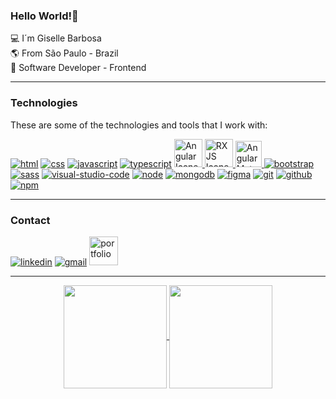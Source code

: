 ### Hello World!👋
  
:computer: I´m Giselle Barbosa  
:earth_americas: From São Paulo - Brazil  
:briefcase: Software Developer - Frontend
____ 

### Technologies  

These are some of the technologies and tools that I work with:

<div> 

[![html](https://angular-portfolio-giselle.vercel.app/assets/images/skills-page/languages/html.png)](https://www.linkedin.com/in/gisellebarb/) 
[![css](https://angular-portfolio-giselle.vercel.app/assets/images/skills-page/languages/css.png)](https://www.linkedin.com/in/gisellebarb/) 
[![javascript](https://angular-portfolio-giselle.vercel.app/assets/images/skills-page/languages/javascript.png)](https://www.linkedin.com/in/gisellebarb/) 
[![typescript](https://angular-portfolio-giselle.vercel.app/assets/images/skills-page/languages/typescript.png)](https://www.linkedin.com/in/gisellebarb/) 
<a href="https://www.linkedin.com/in/gisellebarb/" ><img width="45px" src="https://angular.io/assets/images/logos/angularjs/AngularJS-Shield.svg" alt="Angular Icone"  />
</a>
<a href="https://www.linkedin.com/in/gisellebarb/" ><img width="45px" src="https://seeklogo.com/images/R/rxjs-logo-1C13E67498-seeklogo.com.png" alt="RXJS Icone"  />
</a>
<a href="https://www.linkedin.com/in/gisellebarb/" ><img width="42px" src="https://angular-portfolio-giselle.vercel.app/assets/images/skills-page/languages/material.png" alt="Angular Material" />
</a>
[![bootstrap](https://angular-portfolio-giselle.vercel.app/assets/images/skills-page/languages/bootstrap.png)](https://www.linkedin.com/in/gisellebarb/) 
[![sass](https://angular-portfolio-giselle.vercel.app/assets/images/skills-page/languages/sass.png)](https://www.linkedin.com/in/gisellebarb/) 
[![visual-studio-code](https://angular-portfolio-giselle.vercel.app/assets/images/skills-page/languages/visual-studio-code.png)](https://www.linkedin.com/in/gisellebarb/) 
[![node](https://angular-portfolio-giselle.vercel.app/assets/images/skills-page/languages/node.png)](https://www.linkedin.com/in/gisellebarb/) 
[![mongodb](https://angular-portfolio-giselle.vercel.app/assets/images/skills-page/languages/mongodb.png)](https://www.linkedin.com/in/gisellebarb/) 
[![figma](https://angular-portfolio-giselle.vercel.app/assets/images/skills-page/languages/figma.png)](https://www.linkedin.com/in/gisellebarb/) 
[![git](https://angular-portfolio-giselle.vercel.app/assets/images/skills-page/languages/git.png)](https://www.linkedin.com/in/gisellebarb/) 
[![github](https://angular-portfolio-giselle.vercel.app/assets/images/skills-page/languages/github.png)](https://www.linkedin.com/in/gisellebarb/) 
[![npm](https://angular-portfolio-giselle.vercel.app/assets/images/skills-page/languages/npm.png)](https://www.linkedin.com/in/gisellebarb/) 

 </div> 

____ 
 
 ### Contact

[![linkedin](https://angular-portfolio-giselle.vercel.app/assets/images/contact-page/linkedin.png)](https://www.linkedin.com/in/gisellebarb/) 
[![gmail](https://angular-portfolio-giselle.vercel.app/assets/images/contact-page/gmail.png)](mailto:gisellebarbosadevops@gmail.com) 
<a href="https://angular-portfolio-giselle.vercel.app"><img alt="portfolio" width="46px" src="https://raw.githubusercontent.com/GiselleBarbosa/angular-portfolio-giselle/master/src/assets/images/contact-page/working.png?token=GHSAT0AAAAAACLO6YD7EL3LVP4CUS3HPCPYZNEPYIQ" /></a>
____

<div align="center" style="display: inline_block">
 <a href="https://github.com/GiselleBarbosa">
  <img align="center" height="165em" src="https://github-readme-stats.vercel.app/api?username=GiselleBarbosa&show_icons=true&theme=dracula&include_all_commits=true&count_private=true"/>
  <img align="center" height="165em" src="https://github-readme-stats.vercel.app/api/top-langs/?username=GiselleBarbosa&layout=compact&langs_count=7&theme=dracula"/></a>
</div> 
  
